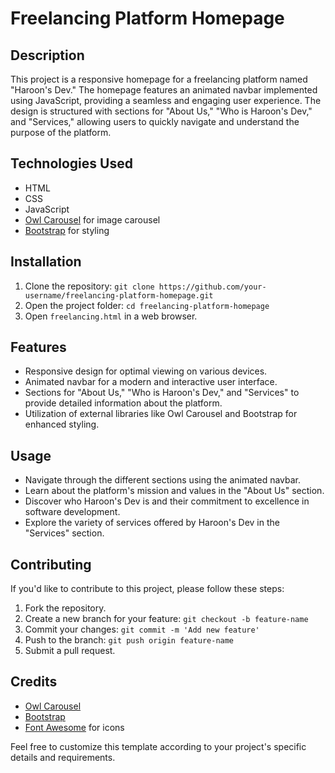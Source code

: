 # Freelancing Platform Homepage

## Description
This project is a responsive homepage for a freelancing platform named "Haroon's Dev." The homepage features an animated navbar implemented using JavaScript, providing a seamless and engaging user experience. The design is structured with sections for "About Us," "Who is Haroon's Dev," and "Services," allowing users to quickly navigate and understand the purpose of the platform.

## Technologies Used
- HTML
- CSS
- JavaScript
- [Owl Carousel](https://owlcarousel2.github.io/OwlCarousel2/) for image carousel
- [Bootstrap](https://getbootstrap.com/) for styling

## Installation
1. Clone the repository: `git clone https://github.com/your-username/freelancing-platform-homepage.git`
2. Open the project folder: `cd freelancing-platform-homepage`
3. Open `freelancing.html` in a web browser.

## Features
- Responsive design for optimal viewing on various devices.
- Animated navbar for a modern and interactive user interface.
- Sections for "About Us," "Who is Haroon's Dev," and "Services" to provide detailed information about the platform.
- Utilization of external libraries like Owl Carousel and Bootstrap for enhanced styling.

## Usage
- Navigate through the different sections using the animated navbar.
- Learn about the platform's mission and values in the "About Us" section.
- Discover who Haroon's Dev is and their commitment to excellence in software development.
- Explore the variety of services offered by Haroon's Dev in the "Services" section.

## Contributing
If you'd like to contribute to this project, please follow these steps:
1. Fork the repository.
2. Create a new branch for your feature: `git checkout -b feature-name`
3. Commit your changes: `git commit -m 'Add new feature'`
4. Push to the branch: `git push origin feature-name`
5. Submit a pull request.

## Credits
- [Owl Carousel](https://owlcarousel2.github.io/OwlCarousel2/)
- [Bootstrap](https://getbootstrap.com/)
- [Font Awesome](https://fontawesome.com/) for icons

Feel free to customize this template according to your project's specific details and requirements.
